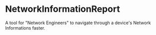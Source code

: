 # NetworkInformationReport
A tool for "Network Engineers" to navigate through a device's Network Informations faster.
